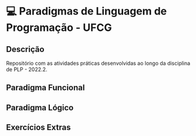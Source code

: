 # 💻 Paradigmas de Linguagem de Programação - UFCG

## Descrição

Repositório com as atividades práticas desenvolvidas ao longo da disciplina de PLP - 2022.2.

## Paradigma Funcional

## Paradigma Lógico

## Exercícios Extras

